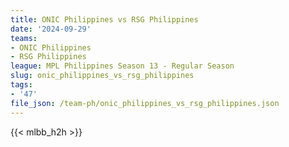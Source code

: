```yaml
---
title: ONIC Philippines vs RSG Philippines
date: '2024-09-29'
teams:
- ONIC Philippines
- RSG Philippines
league: MPL Philippines Season 13 - Regular Season
slug: onic_philippines_vs_rsg_philippines
tags:
- '47'
file_json: /team-ph/onic_philippines_vs_rsg_philippines.json
---
```


{{< mlbb_h2h >}}
